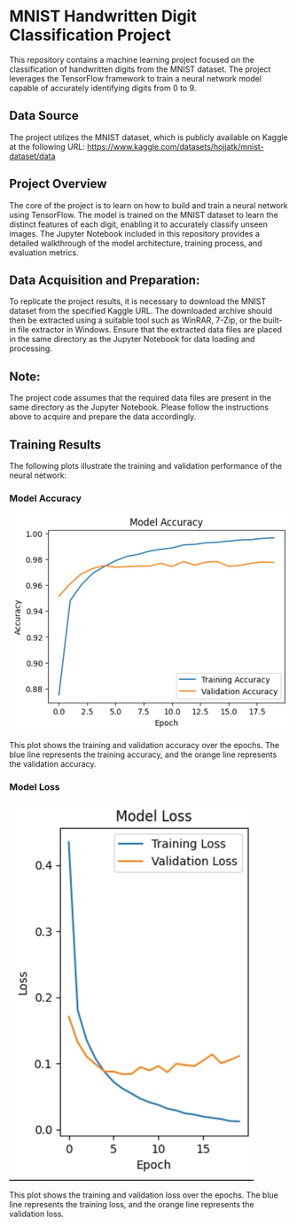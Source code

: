 # MNIST Handwritten Digit Classification Project
This repository contains a machine learning project focused on the classification of handwritten digits from the MNIST dataset. 
The project leverages the TensorFlow framework to train a neural network model capable of accurately identifying digits from 0 to 9. 

## Data Source
The project utilizes the MNIST dataset, which is publicly available on Kaggle at the following URL: https://www.kaggle.com/datasets/hojjatk/mnist-dataset/data

## Project Overview
The core of the project is to learn on how to build and train a neural network using TensorFlow. 
The model is trained on the MNIST dataset to learn the distinct features of each digit, enabling it to accurately classify unseen images.
The Jupyter Notebook included in this repository provides a detailed walkthrough of the model architecture, training process, and evaluation metrics.

## Data Acquisition and Preparation: 
To replicate the project results, it is necessary to download the MNIST dataset from the specified Kaggle URL. The downloaded archive should then be extracted using a suitable tool such as WinRAR, 7-Zip, or the built-in file extractor in Windows.
Ensure that the extracted data files are placed in the same directory as the Jupyter Notebook for data loading and processing.

## Note: 
The project code assumes that the required data files are present in the same directory as the Jupyter Notebook. Please follow the instructions above to acquire and prepare the data accordingly.

## Training Results

The following plots illustrate the training and validation performance of the neural network:

### Model Accuracy

![Model Accuracy Plot](images/accuracy_plot.jpg)

This plot shows the training and validation accuracy over the epochs.  The blue line represents the training accuracy, and the orange line represents the validation accuracy.

### Model Loss

![Model Loss Plot](images/loss_plot.jpg)

This plot shows the training and validation loss over the epochs. The blue line represents the training loss, and the orange line represents the validation loss.
